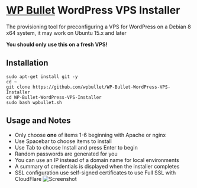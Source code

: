 # [WP Bullet](https://wp-bullet.com) WordPress VPS Installer
The provisioning tool for preconfiguring a VPS for WordPress on a Debian 8 x64 system, it may work on Ubuntu 15.x and later

**You should only use this on a fresh VPS!**

## Installation

    sudo apt-get install git -y
    cd ~
    git clone https://github.com/wpbullet/WP-Bullet-WordPress-VPS-Installer
    cd WP-Bullet-WordPress-VPS-Installer
    sudo bash wpbullet.sh
    
## Usage and Notes

* Only choose **one** of items 1-6 beginning with Apache or nginx
* Use Spacebar to choose items to install
* Use Tab to choose Install and press Enter to begin
* Random passwords are generated for you
* You can use an IP instead of a domain name for local environments
* A summary of credentials is displayed when the installer completes
* SSL configuration use self-signed certificates to use Full SSL with CloudFlare
![Screenshot](http://i.imgur.com/b38CScy.png)
